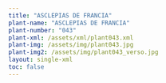 ```yaml
---
title: "ASCLEPIAS DE FRANCIA"
plant-name: "ASCLEPIAS DE FRANCIA"
plant-number: "043"
plant-xml: /assets/xml/plant043.xml
plant-img: /assets/img/plant043.jpg
plant-img2: /assets/img/plant043_verso.jpg
layout: single-xml
toc: false
---
```

